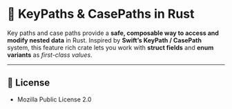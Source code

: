 # 🔑 KeyPaths & CasePaths in Rust

Key paths and case paths provide a **safe, composable way to access and modify nested data** in Rust.
Inspired by **Swift’s KeyPath / CasePath** system, this feature rich crate lets you work with **struct fields** and **enum variants** as *first-class values*.

---

## 📜 License

* Mozilla Public License 2.0